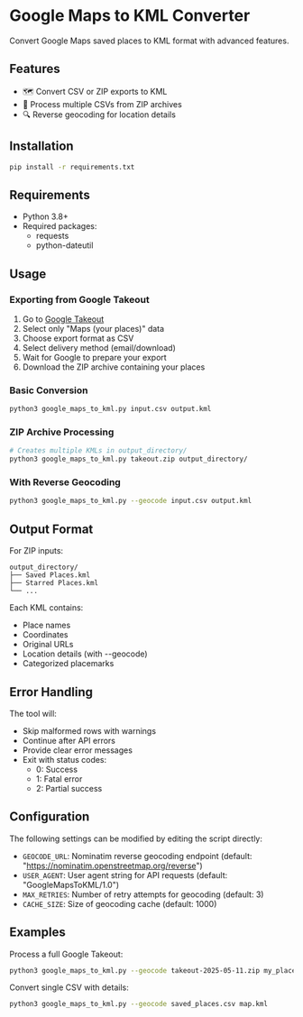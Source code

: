# Google Maps to KML Converter

Convert Google Maps saved places to KML format with advanced features.

## Features

- 🗺️ Convert CSV or ZIP exports to KML
- 📁 Process multiple CSVs from ZIP archives
- 🔍 Reverse geocoding for location details

## Installation

```bash
pip install -r requirements.txt
```

## Requirements

- Python 3.8+
- Required packages:
  - requests
  - python-dateutil

## Usage

### Exporting from Google Takeout

1. Go to [Google Takeout](https://takeout.google.com)
2. Select only "Maps (your places)" data
3. Choose export format as CSV
4. Select delivery method (email/download)
5. Wait for Google to prepare your export
6. Download the ZIP archive containing your places

### Basic Conversion

```bash
python3 google_maps_to_kml.py input.csv output.kml
```

### ZIP Archive Processing

```bash
# Creates multiple KMLs in output_directory/
python3 google_maps_to_kml.py takeout.zip output_directory/
```

### With Reverse Geocoding

```bash
python3 google_maps_to_kml.py --geocode input.csv output.kml
```

## Output Format

For ZIP inputs:

```
output_directory/
├── Saved Places.kml
├── Starred Places.kml
└── ...
```

Each KML contains:

- Place names
- Coordinates
- Original URLs
- Location details (with --geocode)
- Categorized placemarks

## Error Handling

The tool will:

- Skip malformed rows with warnings
- Continue after API errors
- Provide clear error messages
- Exit with status codes:
  - 0: Success
  - 1: Fatal error
  - 2: Partial success

## Configuration

The following settings can be modified by editing the script directly:

- `GEOCODE_URL`: Nominatim reverse geocoding endpoint (default: "https://nominatim.openstreetmap.org/reverse")
- `USER_AGENT`: User agent string for API requests (default: "GoogleMapsToKML/1.0")
- `MAX_RETRIES`: Number of retry attempts for geocoding (default: 3)
- `CACHE_SIZE`: Size of geocoding cache (default: 1000)

## Examples

Process a full Google Takeout:

```bash
python3 google_maps_to_kml.py --geocode takeout-2025-05-11.zip my_places/
```

Convert single CSV with details:

```bash
python3 google_maps_to_kml.py --geocode saved_places.csv map.kml